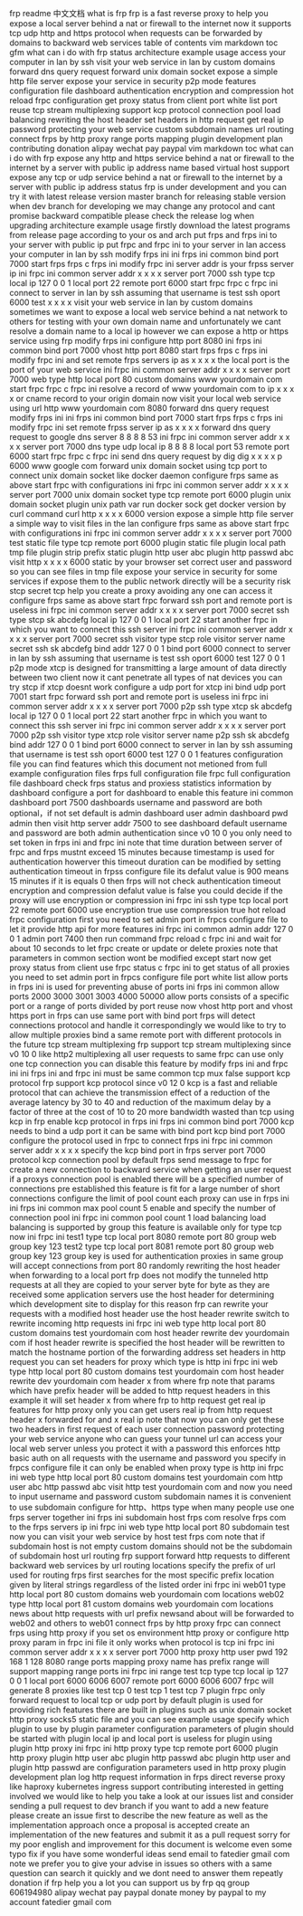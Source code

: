 frp readme 中文文档 what is frp frp is a fast reverse proxy to help you expose a local server behind a nat or firewall to the internet now it supports tcp udp http and https protocol when requests can be forwarded by domains to backward web services table of contents vim markdown toc gfm what can i do with frp status architecture example usage access your computer in lan by ssh visit your web service in lan by custom domains forward dns query request forward unix domain socket expose a simple http file server expose your service in security p2p mode features configuration file dashboard authentication encryption and compression hot reload frpc configuration get proxy status from client port white list port reuse tcp stream multiplexing support kcp protocol connection pool load balancing rewriting the host header set headers in http request get real ip password protecting your web service custom subdomain names url routing connect frps by http proxy range ports mapping plugin development plan contributing donation alipay wechat pay paypal vim markdown toc what can i do with frp expose any http and https service behind a nat or firewall to the internet by a server with public ip address name based virtual host support expose any tcp or udp service behind a nat or firewall to the internet by a server with public ip address status frp is under development and you can try it with latest release version master branch for releasing stable version when dev branch for developing we may change any protocol and cant promise backward compatible please check the release log when upgrading architecture example usage firstly download the latest programs from release page according to your os and arch put frps and frps ini to your server with public ip put frpc and frpc ini to your server in lan access your computer in lan by ssh modify frps ini ini frps ini common bind port 7000 start frps frps c frps ini modify frpc ini server addr is your frpss server ip ini frpc ini common server addr x x x x server port 7000 ssh type tcp local ip 127 0 0 1 local port 22 remote port 6000 start frpc frpc c frpc ini connect to server in lan by ssh assuming that username is test ssh oport 6000 test x x x x visit your web service in lan by custom domains sometimes we want to expose a local web service behind a nat network to others for testing with your own domain name and unfortunately we cant resolve a domain name to a local ip however we can expose a http or https service using frp modify frps ini configure http port 8080 ini frps ini common bind port 7000 vhost http port 8080 start frps frps c frps ini modify frpc ini and set remote frps servers ip as x x x x the local port is the port of your web service ini frpc ini common server addr x x x x server port 7000 web type http local port 80 custom domains www yourdomain com start frpc frpc c frpc ini resolve a record of www yourdomain com to ip x x x x or cname record to your origin domain now visit your local web service using url http www yourdomain com 8080 forward dns query request modify frps ini ini frps ini common bind port 7000 start frps frps c frps ini modify frpc ini set remote frpss server ip as x x x x forward dns query request to google dns server 8 8 8 8 53 ini frpc ini common server addr x x x x server port 7000 dns type udp local ip 8 8 8 8 local port 53 remote port 6000 start frpc frpc c frpc ini send dns query request by dig dig x x x x p 6000 www google com forward unix domain socket using tcp port to connect unix domain socket like docker daemon configure frps same as above start frpc with configurations ini frpc ini common server addr x x x x server port 7000 unix domain socket type tcp remote port 6000 plugin unix domain socket plugin unix path var run docker sock get docker version by curl command curl http x x x x 6000 version expose a simple http file server a simple way to visit files in the lan configure frps same as above start frpc with configurations ini frpc ini common server addr x x x x server port 7000 test static file type tcp remote port 6000 plugin static file plugin local path tmp file plugin strip prefix static plugin http user abc plugin http passwd abc visit http x x x x 6000 static by your browser set correct user and password so you can see files in tmp file expose your service in security for some services if expose them to the public network directly will be a security risk stcp secret tcp help you create a proxy avoiding any one can access it configure frps same as above start frpc forward ssh port and remote port is useless ini frpc ini common server addr x x x x server port 7000 secret ssh type stcp sk abcdefg local ip 127 0 0 1 local port 22 start another frpc in which you want to connect this ssh server ini frpc ini common server addr x x x x server port 7000 secret ssh visitor type stcp role visitor server name secret ssh sk abcdefg bind addr 127 0 0 1 bind port 6000 connect to server in lan by ssh assuming that username is test ssh oport 6000 test 127 0 0 1 p2p mode xtcp is designed for transmitting a large amount of data directly between two client now it cant penetrate all types of nat devices you can try stcp if xtcp doesnt work configure a udp port for xtcp ini bind udp port 7001 start frpc forward ssh port and remote port is useless ini frpc ini common server addr x x x x server port 7000 p2p ssh type xtcp sk abcdefg local ip 127 0 0 1 local port 22 start another frpc in which you want to connect this ssh server ini frpc ini common server addr x x x x server port 7000 p2p ssh visitor type xtcp role visitor server name p2p ssh sk abcdefg bind addr 127 0 0 1 bind port 6000 connect to server in lan by ssh assuming that username is test ssh oport 6000 test 127 0 0 1 features configuration file you can find features which this document not metioned from full example configuration files frps full configuration file frpc full configuration file dashboard check frps status and proxiess statistics information by dashboard configure a port for dashboard to enable this feature ini common dashboard port 7500 dashboards username and password are both optional，if not set default is admin dashboard user admin dashboard pwd admin then visit http server addr 7500 to see dashboard default username and password are both admin authentication since v0 10 0 you only need to set token in frps ini and frpc ini note that time duration between server of frpc and frps mustnt exceed 15 minutes because timestamp is used for authentication howerver this timeout duration can be modified by setting authentication timeout in frpss configure file its defalut value is 900 means 15 minutes if it is equals 0 then frps will not check authentication timeout encryption and compression defalut value is false you could decide if the proxy will use encryption or compression ini frpc ini ssh type tcp local port 22 remote port 6000 use encryption true use compression true hot reload frpc configuration first you need to set admin port in frpcs configure file to let it provide http api for more features ini frpc ini common admin addr 127 0 0 1 admin port 7400 then run command frpc reload c frpc ini and wait for about 10 seconds to let frpc create or update or delete proxies note that parameters in common section wont be modified except start now get proxy status from client use frpc status c frpc ini to get status of all proxies you need to set admin port in frpcs configure file port white list allow ports in frps ini is used for preventing abuse of ports ini frps ini common allow ports 2000 3000 3001 3003 4000 50000 allow ports consists of a specific port or a range of ports divided by port reuse now vhost http port and vhost https port in frps can use same port with bind port frps will detect connections protocol and handle it correspondingly we would like to try to allow multiple proxies bind a same remote port with different protocols in the future tcp stream multiplexing frp support tcp stream multiplexing since v0 10 0 like http2 multiplexing all user requests to same frpc can use only one tcp connection you can disable this feature by modify frps ini and frpc ini ini frps ini and frpc ini must be same common tcp mux false support kcp protocol frp support kcp protocol since v0 12 0 kcp is a fast and reliable protocol that can achieve the transmission effect of a reduction of the average latency by 30 to 40 and reduction of the maximum delay by a factor of three at the cost of 10 to 20 more bandwidth wasted than tcp using kcp in frp enable kcp protocol in frps ini frps ini common bind port 7000 kcp needs to bind a udp port it can be same with bind port kcp bind port 7000 configure the protocol used in frpc to connect frps ini frpc ini common server addr x x x x specify the kcp bind port in frps server port 7000 protocol kcp connection pool by default frps send message to frpc for create a new connection to backward service when getting an user request if a proxys connection pool is enabled there will be a specified number of connections pre established this feature is fit for a large number of short connections configure the limit of pool count each proxy can use in frps ini ini frps ini common max pool count 5 enable and specify the number of connection pool ini frpc ini common pool count 1 load balancing load balancing is supported by group this feature is available only for type tcp now ini frpc ini test1 type tcp local port 8080 remote port 80 group web group key 123 test2 type tcp local port 8081 remote port 80 group web group key 123 group key is used for authentication proxies in same group will accept connections from port 80 randomly rewriting the host header when forwarding to a local port frp does not modify the tunneled http requests at all they are copied to your server byte for byte as they are received some application servers use the host header for determining which development site to display for this reason frp can rewrite your requests with a modified host header use the host header rewrite switch to rewrite incoming http requests ini frpc ini web type http local port 80 custom domains test yourdomain com host header rewrite dev yourdomain com if host header rewrite is specified the host header will be rewritten to match the hostname portion of the forwarding address set headers in http request you can set headers for proxy which type is http ini frpc ini web type http local port 80 custom domains test yourdomain com host header rewrite dev yourdomain com header x from where frp note that params which have prefix header will be added to http request headers in this example it will set header x from where frp to http request get real ip features for http proxy only you can get users real ip from http request header x forwarded for and x real ip note that now you can only get these two headers in first request of each user connection password protecting your web service anyone who can guess your tunnel url can access your local web server unless you protect it with a password this enforces http basic auth on all requests with the username and password you specify in frpcs configure file it can only be enabled when proxy type is http ini frpc ini web type http local port 80 custom domains test yourdomain com http user abc http passwd abc visit http test yourdomain com and now you need to input username and password custom subdomain names it is convenient to use subdomain configure for http、https type when many people use one frps server together ini frps ini subdomain host frps com resolve frps com to the frps servers ip ini frpc ini web type http local port 80 subdomain test now you can visit your web service by host test frps com note that if subdomain host is not empty custom domains should not be the subdomain of subdomain host url routing frp support forward http requests to different backward web services by url routing locations specify the prefix of url used for routing frps first searches for the most specific prefix location given by literal strings regardless of the listed order ini frpc ini web01 type http local port 80 custom domains web yourdomain com locations web02 type http local port 81 custom domains web yourdomain com locations news about http requests with url prefix newsand about will be forwarded to web02 and others to web01 connect frps by http proxy frpc can connect frps using http proxy if you set os environment http proxy or configure http proxy param in frpc ini file it only works when protocol is tcp ini frpc ini common server addr x x x x server port 7000 http proxy http user pwd 192 168 1 128 8080 range ports mapping proxy name has prefix range will support mapping range ports ini frpc ini range test tcp type tcp local ip 127 0 0 1 local port 6000 6006 6007 remote port 6000 6006 6007 frpc will generate 8 proxies like test tcp 0 test tcp 1 test tcp 7 plugin frpc only forward request to local tcp or udp port by default plugin is used for providing rich features there are built in plugins such as unix domain socket http proxy socks5 static file and you can see example usage specify which plugin to use by plugin parameter configuration parameters of plugin should be started with plugin local ip and local port is useless for plugin using plugin http proxy ini frpc ini http proxy type tcp remote port 6000 plugin http proxy plugin http user abc plugin http passwd abc plugin http user and plugin http passwd are configuration parameters used in http proxy plugin development plan log http request information in frps direct reverse proxy like haproxy kubernetes ingress support contributing interested in getting involved we would like to help you take a look at our issues list and consider sending a pull request to dev branch if you want to add a new feature please create an issue first to describe the new feature as well as the implementation approach once a proposal is accepted create an implementation of the new features and submit it as a pull request sorry for my poor english and improvement for this document is welcome even some typo fix if you have some wonderful ideas send email to fatedier gmail com note we prefer you to give your advise in issues so others with a same question can search it quickly and we dont need to answer them repeatly donation if frp help you a lot you can support us by frp qq group 606194980 alipay wechat pay paypal donate money by paypal to my account fatedier gmail com